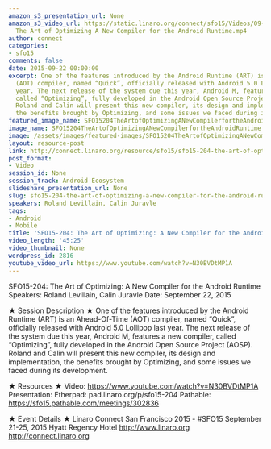 ```yaml
---
amazon_s3_presentation_url: None
amazon_s3_video_url: https://static.linaro.org/connect/sfo15/Videos/09-22-Tuesday/SFO15-204
  The Art of Optimizing A New Compiler for the Android Runtime.mp4
author: connect
categories:
- sfo15
comments: false
date: 2015-09-22 00:00:00
excerpt: One of the features introduced by the Android Runtime (ART) is an Ahead-Of-Time
  (AOT) compiler, named “Quick”, officially released with Android 5.0 Lollipop last
  year. The next release of the system due this year, Android M, features a new compiler,
  called “Optimizing”, fully developed in the Android Open Source Project (AOSP).
  Roland and Calin will present this new compiler, its design and implementation,
  the benefits brought by Optimizing, and some issues we faced during its development
featured_image_name: SFO15204TheArtofOptimizingANewCompilerfortheAndroidRuntime.jpg
image_name: SFO15204TheArtofOptimizingANewCompilerfortheAndroidRuntime.jpg
image: /assets/images/featured-images/SFO15204TheArtofOptimizingANewCompilerfortheAndroidRuntime.jpg
layout: resource-post
link: http://connect.linaro.org/resource/sfo15/sfo15-204-the-art-of-optimizing-a-new-compiler-for-the-android-runtime/
post_format:
- Video
session_id: None
session_track: Android Ecosystem
slideshare_presentation_url: None
slug: sfo15-204-the-art-of-optimizing-a-new-compiler-for-the-android-runtime
speakers: Roland Levillain, Calin Juravle
tags:
- Android
- Mobile
title: 'SFO15-204: The Art of Optimizing: A New Compiler for the Android Runtime'
video_length: '45:25'
video_thumbnail: None
wordpress_id: 2816
youtube_video_url: https://www.youtube.com/watch?v=N30BVDtMP1A
---
```


SFO15-204: The Art of Optimizing: A New Compiler for the Android Runtime
Speakers: Roland Levillain, Calin Juravle
Date: September 22, 2015

★ Session Description ★
One of the features introduced by the Android Runtime (ART) is an Ahead-Of-Time (AOT) compiler, named “Quick”, officially released with Android 5.0 Lollipop last year. The next release of the system due this year, Android M, features a new compiler, called “Optimizing”, fully developed in the Android Open Source Project (AOSP). Roland and Calin will present this new compiler, its design and implementation, the benefits brought by Optimizing, and some issues we faced during its development.

★ Resources ★
Video: https://www.youtube.com/watch?v=N30BVDtMP1A
Presentation:
Etherpad: pad.linaro.org/p/sfo15-204
Pathable: https://sfo15.pathable.com/meetings/302836

★ Event Details ★
Linaro Connect San Francisco 2015 - #SFO15
September 21-25, 2015
Hyatt Regency Hotel
http://www.linaro.org
http://connect.linaro.org